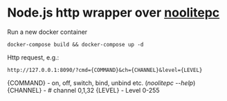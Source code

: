 Node.js http wrapper over [noolitepc](https://github.com/olegart/noolite)
===================================

Run a new docker container
```
docker-compose build && docker-compose up -d
```

Http request, e.g.:
```
http://127.0.0.1:8090/?cmd={COMMAND}&ch={CHANNEL}&level={LEVEL}
```
{COMMAND} - on, off, switch, bind, unbind etc. (_noolitepc --help_)
{CHANNEL} - # channel 0,1,32
{LEVEL}   - Level 0-255